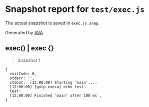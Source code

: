 # Snapshot report for `test/exec.js`

The actual snapshot is saved in `exec.js.snap`.

Generated by [AVA](https://avajs.dev).

## exec() | exec {}

> Snapshot 1

    {
      exitCode: 0,
      stderr: '',
      stdout: `[12:00:00] Starting 'main'...␊
      [12:00:00] [gulp-execa] echo test␊
      test␊
      [12:00:00] Finished 'main' after 100 ms`,
    }
